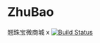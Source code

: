 # ZhuBao
翘珠宝微商城
x
[![Build Status](https://travis-ci.com/meteortears/ZhuBao.svg?branch=master)](https://travis-ci.com/meteortears/ZhuBao)
